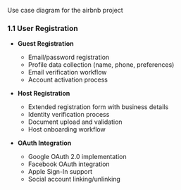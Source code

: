Use case diagram for the airbnb project
### 1.1 User Registration
- **Guest Registration**
  - Email/password registration
  - Profile data collection (name, phone, preferences)
  - Email verification workflow
  - Account activation process
  
- **Host Registration**
  - Extended registration form with business details
  - Identity verification process
  - Document upload and validation
  - Host onboarding workflow

- **OAuth Integration**
  - Google OAuth 2.0 implementation
  - Facebook OAuth integration
  - Apple Sign-In support
  - Social account linking/unlinking